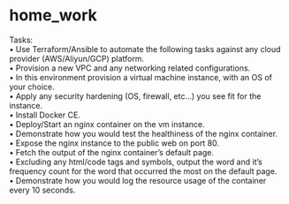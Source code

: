# home_work
Tasks:\
• Use Terraform/Ansible to automate the following tasks against any cloud provider (AWS/Aliyun/GCP) platform.\
• Provision a new VPC and any networking related configurations.\
• In this environment provision a virtual machine instance, with an OS of your choice.\
• Apply any security hardening (OS, firewall, etc...) you see fit for the instance.\
• Install Docker CE.\
• Deploy/Start an nginx container on the vm instance.\
• Demonstrate how you would test the healthiness of the nginx container.\
• Expose the nginx instance to the public web on port 80.\
• Fetch the output of the nginx container’s default page.\
• Excluding any html/code tags and symbols, output the word and it’s frequency count for the word that occurred the most on the default page.\
• Demonstrate how you would log the resource usage of the container every 10 seconds.